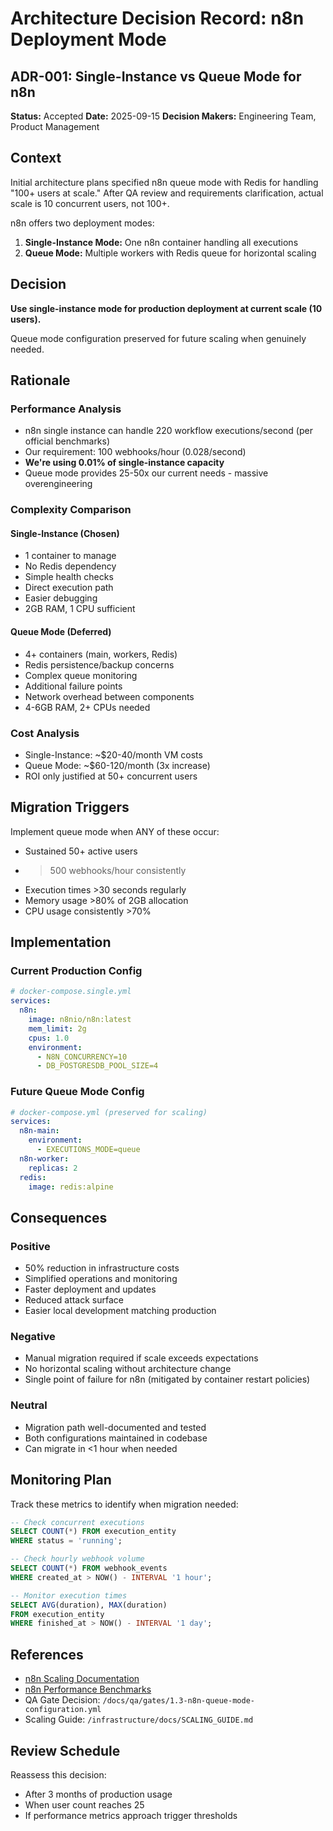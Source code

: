 # Architecture Decision Record: n8n Deployment Mode

## ADR-001: Single-Instance vs Queue Mode for n8n

**Status:** Accepted
**Date:** 2025-09-15
**Decision Makers:** Engineering Team, Product Management

## Context

Initial architecture plans specified n8n queue mode with Redis for handling "100+ users at scale." After QA review and requirements clarification, actual scale is 10 concurrent users, not 100+.

n8n offers two deployment modes:
1. **Single-Instance Mode:** One n8n container handling all executions
2. **Queue Mode:** Multiple workers with Redis queue for horizontal scaling

## Decision

**Use single-instance mode for production deployment at current scale (10 users).**

Queue mode configuration preserved for future scaling when genuinely needed.

## Rationale

### Performance Analysis
- n8n single instance can handle 220 workflow executions/second (per official benchmarks)
- Our requirement: 100 webhooks/hour (0.028/second)
- **We're using 0.01% of single-instance capacity**
- Queue mode provides 25-50x our current needs - massive overengineering

### Complexity Comparison

#### Single-Instance (Chosen)
- 1 container to manage
- No Redis dependency
- Simple health checks
- Direct execution path
- Easier debugging
- 2GB RAM, 1 CPU sufficient

#### Queue Mode (Deferred)
- 4+ containers (main, workers, Redis)
- Redis persistence/backup concerns
- Complex queue monitoring
- Additional failure points
- Network overhead between components
- 4-6GB RAM, 2+ CPUs needed

### Cost Analysis
- Single-Instance: ~$20-40/month VM costs
- Queue Mode: ~$60-120/month (3x increase)
- ROI only justified at 50+ concurrent users

## Migration Triggers

Implement queue mode when ANY of these occur:
- Sustained 50+ active users
- >500 webhooks/hour consistently
- Execution times >30 seconds regularly
- Memory usage >80% of 2GB allocation
- CPU usage consistently >70%

## Implementation

### Current Production Config
```yaml
# docker-compose.single.yml
services:
  n8n:
    image: n8nio/n8n:latest
    mem_limit: 2g
    cpus: 1.0
    environment:
      - N8N_CONCURRENCY=10
      - DB_POSTGRESDB_POOL_SIZE=4
```

### Future Queue Mode Config
```yaml
# docker-compose.yml (preserved for scaling)
services:
  n8n-main:
    environment:
      - EXECUTIONS_MODE=queue
  n8n-worker:
    replicas: 2
  redis:
    image: redis:alpine
```

## Consequences

### Positive
- 50% reduction in infrastructure costs
- Simplified operations and monitoring
- Faster deployment and updates
- Reduced attack surface
- Easier local development matching production

### Negative
- Manual migration required if scale exceeds expectations
- No horizontal scaling without architecture change
- Single point of failure for n8n (mitigated by container restart policies)

### Neutral
- Migration path well-documented and tested
- Both configurations maintained in codebase
- Can migrate in <1 hour when needed

## Monitoring Plan

Track these metrics to identify when migration needed:
```sql
-- Check concurrent executions
SELECT COUNT(*) FROM execution_entity
WHERE status = 'running';

-- Check hourly webhook volume
SELECT COUNT(*) FROM webhook_events
WHERE created_at > NOW() - INTERVAL '1 hour';

-- Monitor execution times
SELECT AVG(duration), MAX(duration)
FROM execution_entity
WHERE finished_at > NOW() - INTERVAL '1 day';
```

## References

- [n8n Scaling Documentation](https://docs.n8n.io/hosting/scaling/)
- [n8n Performance Benchmarks](https://docs.n8n.io/hosting/scaling/performance-benchmarking/)
- QA Gate Decision: `/docs/qa/gates/1.3-n8n-queue-mode-configuration.yml`
- Scaling Guide: `/infrastructure/docs/SCALING_GUIDE.md`

## Review Schedule

Reassess this decision:
- After 3 months of production usage
- When user count reaches 25
- If performance metrics approach trigger thresholds